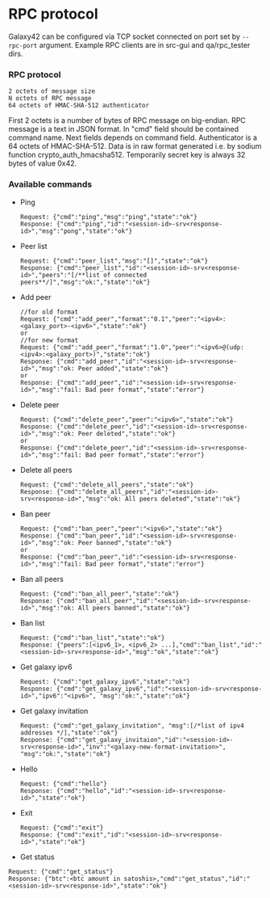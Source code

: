 # RPC protocol
Galaxy42 can be configured via TCP socket connected on port set by `--rpc-port` argument. Example RPC clients are in src-gui and qa/rpc_tester dirs.

### RPC protocol
```
2 octets of message size
N octets of RPC message
64 octets of HMAC-SHA-512 authenticator
```
First 2 octets is a number of bytes of RPC message on big-endian.
RPC message is a text in JSON format. In "cmd" field should be contained command name. Next fields depends on command field.
Authenticator is a 64 octets of HMAC-SHA-512. Data is in raw format generated i.e. by sodium function crypto_auth_hmacsha512. Temporarily secret key is always 32 bytes of value 0x42.

### Available commands

* Ping

  ```
  Request: {"cmd":"ping","msg":"ping","state":"ok"}
  Response: {"cmd":"ping","id":"<session-id>-srv<response-id>","msg":"pong","state":"ok"}
  ```
* Peer list
  ```
  Request: {"cmd":"peer_list","msg":"[]","state":"ok"}
  Response: {"cmd":"peer_list","id":"<session-id>-srv<response-id>","peers":"[/**list of connected peers**/]","msg":"ok:","state":"ok"}
  ```
* Add peer
  ```
  //for old format
  Request: {"cmd":"add_peer","format":"0.1","peer":"<ipv4>:<galaxy_port>-<ipv6>","state":"ok"}
  or
  //for new format
  Request: {"cmd":"add_peer","format":"1.0","peer":"<ipv6>@(udp:<ipv4>:<galaxy_port>)","state":"ok"}
  Response: {"cmd":"add_peer","id":"<session-id>-srv<response-id>","msg":"ok: Peer added","state":"ok"}
  or
  Response: {"cmd":"add_peer","id":"<session-id>-srv<response-id>","msg":"fail: Bad peer format","state":"error"}
  ```
* Delete peer
  ```
  Request: {"cmd":"delete_peer","peer":"<ipv6>","state":"ok"}
  Response: {"cmd":"delete_peer","id":"<session-id>-srv<response-id>","msg":"ok: Peer deleted","state":"ok"}
  or
  Response: {"cmd":"delete_peer","id":"<session-id>-srv<response-id>","msg":"fail: Bad peer format","state":"error"}
  ```
* Delete all peers
  ```
  Request: {"cmd":"delete_all_peers","state":"ok"}
  Response: {"cmd":"delete_all_peers","id":"<session-id>-srv<response-id>","msg":"ok: All peers deleted","state":"ok"}
  ```
* Ban peer
  ```
  Request: {"cmd":"ban_peer","peer":"<ipv6>","state":"ok"}
  Response: {"cmd":"ban_peer","id":"<session-id>-srv<response-id>","msg":"ok: Peer banned","state":"ok"}
  or
  Response: {"cmd":"ban_peer","id":"<session-id>-srv<response-id>","msg":"fail: Bad peer format","state":"error"}
  ```
* Ban all peers
  ```
  Request: {"cmd":"ban_all_peer","state":"ok"}
  Response: {"cmd":"ban_all_peer","id":"<session-id>-srv<response-id>","msg":"ok: All peers banned","state":"ok"}
  ```
* Ban list
  ```
  Request: {"cmd":"ban_list","state":"ok"}
  Response: {"peers":[<ipv6_1>, <ipv6_2> ...],"cmd":"ban_list","id":"<session-id>-srv<response-id>","msg":"ok","state":"ok"}
  ```
* Get galaxy ipv6
  ```
  Request: {"cmd":"get_galaxy_ipv6","state":"ok"}
  Response: {"cmd":"get_galaxy_ipv6","id":"<session-id>-srv<response-id>","ipv6":"<ipv6>", "msg":"ok:","state":"ok"}
  ```
* Get galaxy invitation
  ```
  Request: {"cmd":"get_galaxy_invitation", "msg":[/*list of ipv4 addresses */],"state":"ok"}
  Response: {"cmd":"get_galaxy_invitaion","id":"<session-id>-srv<response-id>","inv":"<galaxy-new-format-invitation>", "msg":"ok:","state":"ok"}
  ```
* Hello
  ```
  Request: {"cmd":"hello"}
  Response: {"cmd":"hello","id":"<session-id>-srv<response-id>","state":"ok"}
  ```
* Exit
  ```
  Request: {"cmd":"exit"}
  Response: {"cmd":"exit","id":"<session-id>-srv<response-id>","state":"ok"}
  ```
* Get status
```
Request: {"cmd":"get_status"}
Response: {"btc":<btc amount in satoshis>,"cmd":"get_status","id":"<session-id>-srv<response-id>","state":"ok"}
```
